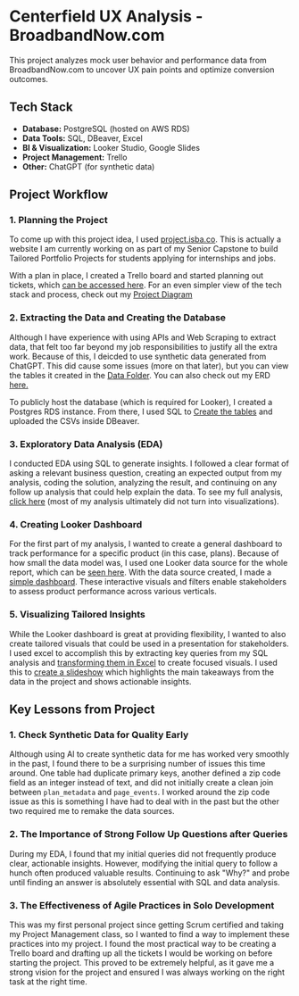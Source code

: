# Centerfield UX Analysis - BroadbandNow.com

This project analyzes mock user behavior and performance data from BroadbandNow.com to uncover UX pain points and optimize conversion outcomes.

## Tech Stack

- **Database:** PostgreSQL (hosted on AWS RDS)  
- **Data Tools:** SQL, DBeaver, Excel  
- **BI & Visualization:** Looker Studio, Google Slides  
- **Project Management:** Trello  
- **Other:** ChatGPT (for synthetic data)

## Project Workflow

### 1. Planning the Project

To come up with this project idea, I used [project.isba.co](https://project.isba.co). This is actually a website I am currently working on as part of my Senior Capstone to build Tailored Portfolio Projects for students applying for internships and jobs. 

With a plan in place, I created a Trello board and started planning out tickets, which [can be accessed here](https://trello.com/b/cy6HI9g6/centerfield-project). For an even simpler view of the tech stack and process, check out my [Project Diagram](Visuals/Project_Diagram.png)

### 2. Extracting the Data and Creating the Database

Although I have experience with using APIs and Web Scraping to extract data, that felt too far beyond my job responsibilities to justify all the extra work. Because of this, I deicded to use synthetic data generated from ChatGPT. This did cause some issues (more on that later), but you can view the tables it created in the [Data Folder](Data/). You can also check out my ERD [here.](Visuals/ERD.png)

To publicly host the database (which is required for Looker), I created a Postgres RDS instance. From there, I used SQL to [Create the tables](SQL/create_database.sql) and uploaded the CSVs inside DBeaver.

### 3. Exploratory Data Analysis (EDA)

I conducted EDA using SQL to generate insights. I followed a clear format of asking a relevant business question, creating an expected output from my analysis, coding the solution, analyzing the result, and continuing on any follow up analysis that could help explain the data. To see my full analysis, [click here](SQL/EDA.SQL) (most of my analysis ultimately did not turn into visualizations).

### 4. Creating Looker Dashboard

For the first part of my analysis, I wanted to create a general dashboard to track performance for a specific product (in this case, plans). Because of how small the data model was, I used one Looker data source for the whole report, which can be [seen here](SQL/Plan_Dashboard). With the data source created, I made a [simple dashboard](https://lookerstudio.google.com/reporting/c01857a2-735a-4fdd-aa11-5c88c66c2184). These interactive visuals and filters enable stakeholders to assess product performance across various verticals.

### 5. Visualizing Tailored Insights

While the Looker dashboard is great at providing flexibility, I wanted to also create tailored visuals that could be used in a presentation for stakeholders. I used excel to accomplish this by extracting key queries from my SQL analysis and [transforming them in Excel](Visuals/EDA_Analysis.xslx) to create focused visuals. I used this to [create a slideshow](https://docs.google.com/presentation/d/1dRfCK8D86d85M3UvbVXXQDfnP_zTiwXUcFWEIbFwrzw/edit?usp=sharing) which highlights the main takeaways from the data in the project and shows actionable insights.

## Key Lessons from Project

### 1. Check Synthetic Data for Quality Early

Although using AI to create synthetic data for me has worked very smoothly in the past, I found there to be a surprising number of issues this time around. One table had duplicate primary keys, another defined a zip code field as an integer instead of text, and did not initially create a clean join between ```plan_metadata``` and ```page_events```. I worked around the zip code issue as this is something I have had to deal with in the past but the other two required me to remake the data sources.

### 2. The Importance of Strong Follow Up Questions after Queries

During my EDA, I found that my initial queries did not frequently produce clear, actionable insights. However, modifying the initial query to follow a hunch often produced valuable results. Continuing to ask "Why?" and probe until finding an answer is absolutely essential with SQL and data analysis.

### 3. The Effectiveness of Agile Practices in Solo Development

This was my first personal project since getting Scrum certified and taking my Project Management class, so I wanted to find a way to implement these practices into my project. I found the most practical way to be creating a Trello board and drafting up all the tickets I would be working on before starting the project. This proved to be extremely helpful, as it gave me a strong vision for the project and ensured I was always working on the right task at the right time.
